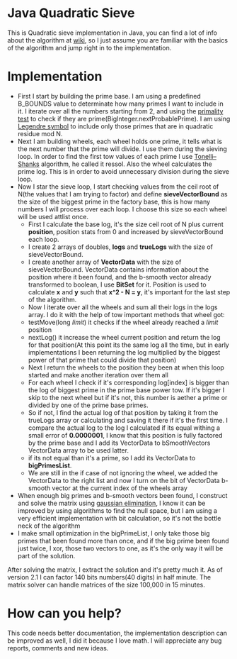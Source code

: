 # Java Quadratic Sieve

This is Quadratic sieve implementation in Java, you can find a lot of info about the algorithm at [wiki](https://en.wikipedia.org/wiki/Quadratic_sieve), so I just assume
you are familiar with the basics of the algorithm and jump right in to the implementation.
 
# Implementation 

 - First I start by building the prime base. I am using a predefined B_BOUNDS value to determinate how many primes I want to include in it. I iterate over all the numbers starting from 2, and using the [primality test](https://en.wikipedia.org/wiki/Primality_test) to check if they are prime(BigInteger.nextProbablePrime). I am using [Legendre symbol](https://en.wikipedia.org/wiki/Legendre_symbol) to include only those primes that are in quadratic residue mod N.
 - Next I am building wheels, each wheel holds one prime, it tells what is the next number that the prime will divide. I use them during the sieving loop. In order to find the first tow values of each prime I use [Tonelli–Shanks](https://en.wikipedia.org/wiki/Tonelli%E2%80%93Shanks_algorithm) algorithm, he called it ressol. Also the wheel calculates the prime log. This is in order to avoid unnecessary division during the sieve loop.
 - Now I star the sieve loop, I start checking values from the ceil root of N(the values that I am trying to factor) and define **sieveVectorBound** as the size of the biggest prime in the factory base, this is how many numbers I will process over each loop. I choose this size so each wheel will be used attlist once.
   - First I calculate the base log, it's the size ceil root of N plus current **position**, position stats from 0 and increased by sieveVectorBound each loop.
   - I create 2 arrays of doubles, **logs** and **trueLogs** with the size of sieveVectorBound. 
   - I create another array of **VectorData** with the size of sieveVectorBound. VectorData contains information about the position where it been found, and the b-smooth vector already transformed to boolean, I use **BitSet** for it. Position is used to calculate **x** and **y** such that **x^2 - N = y**, it's important for the last step of the algorithm.
   - Now I iterate over all the wheels and sum all their logs in the logs array. I do it with the help of tow important methods that wheel got:
    - testMove(long *limit*) it checks if the wheel already reached a *limit* position
    - nextLog() it increase the wheel current position and return the log for that position(At this point its the same log all the time, but in early implementations I been returning the log multiplied by the biggest power of that prime that could divide that position)   
   - Next I return the wheels to the position they been at when this loop started and make another iteration over them all
   - For each wheel I check if it's corresponding log[index] is bigger than the log of biggest prime in the prime base power tow. If it's bigger I skip to the next wheel but if it's not, this number is aether a prime or divided by one of the prime base primes.
   - So if not, I find the actual log of that position by taking it from the trueLogs array or calculating and saving it there if it's the first time. I compare the actual log to the log I calculated if its equal withing a small error of **0.0000001**, I know that this position is fully factored by the prime base and I add its VectorData to bSmoothVectors VectorData array to be used latter.
   - if its not equal than it's a prime, so I add its VectorData to **bigPrimesList**.   
   - We are still in the if case of not ignoring the wheel, we added the VectorData to the right list and now I turn on the bit of VectorData b-smooth vector at the current index of the wheels array
 - When enough big primes and b-smooth vectors been found, I construct and solve the matrix using [gaussian elimination](https://en.wikipedia.org/wiki/Gaussian_elimination), I know it can be improved by using algorithms to find the null space, but I am using a very efficient implementation with bit calculation, so it's not the bottle neck of the algorithm
 - I make small optimization in the bigPrimeList, I only take those big primes that been found more than once, and if the big prime been found just twice, I xor, those two vectors to one, as it's the only way it will be part of the solution.
      
 After solving the matrix, I extract the solution and it's pretty much it. As of version 2.1 I can factor 140 bits numbers(40 digits) in half minute. The matrix solver can handle matrices of the size 100,000 in 15 minutes.
 
# How can you help?
 
This code needs better documentation, the implementation description can be improved as well, I did it because I love math.
I will appreciate any bug reports, comments and new ideas.    

